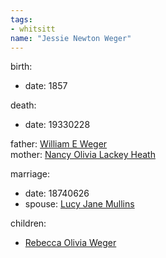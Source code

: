 ```yaml
---
tags:
- whitsitt
name: "Jessie Newton Weger"
---
```


birth:
  - date: 1857

death:
  - date: 19330228

father: [William E Weger](William%20E%20Weger.md)  
mother: [Nancy Olivia Lackey Heath](Nancy%20Olivia%20Lackey%20Heath.md)

marriage:
  - date: 18740626
  - spouse: [Lucy Jane Mullins](Lucy%20Jane%20Mullins.md)  

children:
  - [Rebecca Olivia Weger](Rebecca%20Olivia%20Weger.md)
